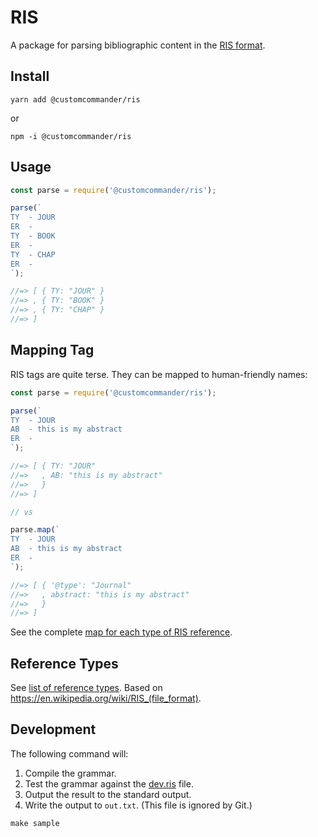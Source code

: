 # RIS

A package for parsing bibliographic content in the [RIS format][ris-file-format].

[ris-file-format]: https://en.wikipedia.org/wiki/RIS_(file_format)

## Install

```
yarn add @customcommander/ris
```

or

```
npm -i @customcommander/ris
```

## Usage

```javascript
const parse = require('@customcommander/ris');

parse(`
TY  - JOUR
ER  - 
TY  - BOOK
ER  - 
TY  - CHAP
ER  - 
`);

//=> [ { TY: "JOUR" }
//=> , { TY: "BOOK" }
//=> , { TY: "CHAP" }
//=> ]
```

## Mapping Tag

RIS tags are quite terse. They can be mapped to human-friendly names:

```javascript
const parse = require('@customcommander/ris');

parse(`
TY  - JOUR
AB  - this is my abstract
ER  - 
`);

//=> [ { TY: "JOUR"
//=>   , AB: "this is my abstract"
//=>   }
//=> ]

// vs

parse.map(`
TY  - JOUR
AB  - this is my abstract
ER  - 
`);

//=> [ { '@type': "Journal"
//=>   , abstract: "this is my abstract"
//=>   }
//=> ]
```

See the complete [map for each type of RIS reference](./resources/fields-map.csv).


## Reference Types

See [list of reference types](./resources/types.csv). Based on https://en.wikipedia.org/wiki/RIS_(file_format).

## Development

The following command will:

1.  Compile the grammar.
2.  Test the grammar against the [dev.ris](./resources/dev.ris) file.
3.  Output the result to the standard output.
4.  Write the output to `out.txt`. (This file is ignored by Git.)

```
make sample
```
